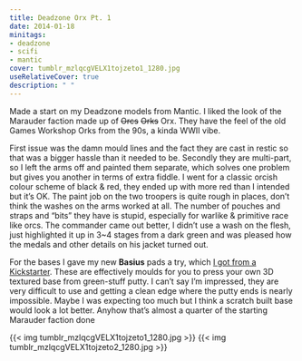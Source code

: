 ```yaml
---
title: Deadzone Orx Pt. 1
date: 2014-01-18
minitags: 
- deadzone
- scifi
- mantic
cover: tumblr_mzlqcgVELX1tojzeto1_1280.jpg
useRelativeCover: true
description: " "
---
```

Made a start on my Deadzone models from Mantic. I liked the look of the Marauder faction made up of <strike>Orcs</strike> <strike>Orks</strike> Orx. They have the feel of the old Games Workshop Orks from the 90s, a kinda WWII vibe.

First issue was the damn mould lines and the fact they are cast in restic so that was a bigger hassle than it needed to be. Secondly they are multi-part, so I left the arms off and painted them separate, which solves one problem but gives you another in terms of extra fiddle. I went for a classic orcish colour scheme of black & red, they ended up with more red than I intended but it’s OK. The paint job on the two troopers is quite rough in places, don’t think the washes on the arms worked at all. The number of pouches and straps and “bits” they have is stupid, especially for warlike & primitive race like orcs. The commander came out better, I didn’t use a wash on the flesh, just highlighted it up in 3~4 stages from a dark green and was pleased how the medals and other details on his jacket turned out.

For the bases I gave my new **Basius** pads a try, which [I got from a Kickstarter](http://www.kickstarter.com/projects/2023606288/bake-your-own-basius-base-pads-for-wargames-and-mi). These are effectively moulds for you to press your own 3D textured base from green-stuff putty. I can’t say I’m impressed, they are very difficult to use and getting a clean edge where the putty ends is nearly impossible. Maybe I was expecting too much but I think a scratch built base would look a lot better. Anyhow that’s almost a quarter of the starting Marauder faction done

{{< img tumblr_mzlqcgVELX1tojzeto1_1280.jpg >}}
{{< img tumblr_mzlqcgVELX1tojzeto2_1280.jpg >}} 